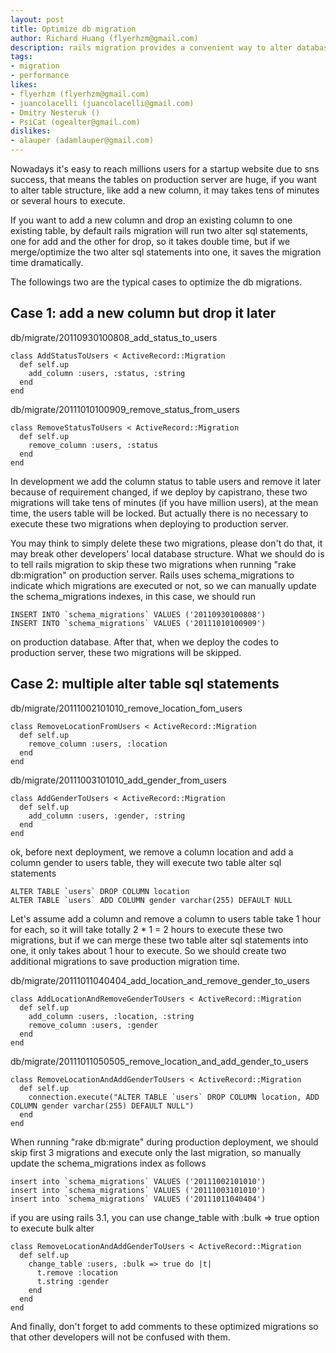 ```yaml
---
layout: post
title: Optimize db migration
author: Richard Huang (flyerhzm@gmail.com)
description: rails migration provides a convenient way to alter database structure, you can easily add, change and drop column to a existing table, but when the data in existing table are huge, it will take a long time to alter existing table, you should try to merge/optimize the db alter sql statements.
tags:
- migration
- performance
likes:
- flyerhzm (flyerhzm@gmail.com)
- juancolacelli (juancolacelli@gmail.com)
- Dmitry Nesteruk ()
- PsiCat (ogealter@gmail.com)
dislikes:
- alauper (adamlauper@gmail.com)
---
```

Nowadays it's easy to reach millions users for a startup website due to sns success, that means the tables on production server are huge, if you want to alter table structure, like add a new column, it may takes tens of minutes or several hours to execute.

If you want to add a new column and drop an existing column to one existing table, by default rails migration will run two alter sql statements, one for add and the other for drop, so it takes double time, but if we merge/optimize the two alter sql statements into one, it saves the migration time dramatically.

The followings two are the typical cases to optimize the db migrations.

Case 1: add a new column but drop it later
----------------------------------------------------------

db/migrate/20110930100808_add_status_to_users

    class AddStatusToUsers < ActiveRecord::Migration
      def self.up
        add_column :users, :status, :string
      end
    end

db/migrate/20111010100909_remove_status_from_users

    class RemoveStatusToUsers < ActiveRecord::Migration
      def self.up
        remove_column :users, :status
      end
    end

In development we add the column status to table users and remove it later because of requirement changed, if we deploy by capistrano, these two migrations will take tens of minutes (if you have million users), at the mean time, the users table will be locked. But actually there is no necessary to execute these two migrations when deploying to production server.

You may think to simply delete these two migrations, please don't do that, it may break other developers' local database structure. What we should do is to tell rails migration to skip these two migrations when running "rake db:migration" on production server. Rails uses schema_migrations to indicate which migrations are executed or not, so we can manually update the schema_migrations indexes, in this case, we should run

    INSERT INTO `schema_migrations` VALUES ('20110930100808')
    INSERT INTO `schema_migrations` VALUES ('20111010100909')

on production database. After that, when we deploy the codes to production server, these two migrations will be skipped.

Case 2: multiple alter table sql statements
-------------------------------------------------------------

db/migrate/20111002101010_remove_location_fom_users

    class RemoveLocationFromUsers < ActiveRecord::Migration
      def self.up
        remove_column :users, :location
      end
    end

db/migrate/20111003101010_add_gender_from_users

    class AddGenderToUsers < ActiveRecord::Migration
      def self.up
        add_column :users, :gender, :string
      end
    end

ok, before next deployment, we remove a column location and add a column gender to users table, they will execute two table alter sql statements

    ALTER TABLE `users` DROP COLUMN location
    ALTER TABLE `users` ADD COLUMN gender varchar(255) DEFAULT NULL

Let's assume add a column and remove a column to users table take 1 hour for each, so it will take totally 2 * 1 = 2 hours to execute these two migrations, but if we can merge these two table alter sql statements into one, it only takes about 1 hour to execute. So we should create two additional migrations to save production migration time.

db/migrate/20111011040404_add_location_and_remove_gender_to_users

    class AddLocationAndRemoveGenderToUsers < ActiveRecord::Migration
      def self.up
        add_column :users, :location, :string
        remove_column :users, :gender
      end
    end

db/migrate/20111011050505_remove_location_and_add_gender_to_users

    class RemoveLocationAndAddGenderToUsers < ActiveRecord::Migration
      def self.up
        connection.execute("ALTER TABLE `users` DROP COLUMN location, ADD COLUMN gender varchar(255) DEFAULT NULL")
      end
    end

When running "rake db:migrate" during production deployment, we should skip first 3 migrations and execute only the last migration, so manually update the schema_migrations index as follows

    insert into `schema_migrations` VALUES ('20111002101010')
    insert into `schema_migrations` VALUES ('20111003101010')
    insert into `schema_migrations` VALUES ('20111011040404')

if you are using rails 3.1, you can use change_table with :bulk => true option to execute bulk alter

    class RemoveLocationAndAddGenderToUsers < ActiveRecord::Migration
      def self.up
        change_table :users, :bulk => true do |t|
          t.remove :location
          t.string :gender
        end
      end
    end

And finally, don't forget to add comments to these optimized migrations so that other developers will not be  confused with them.
